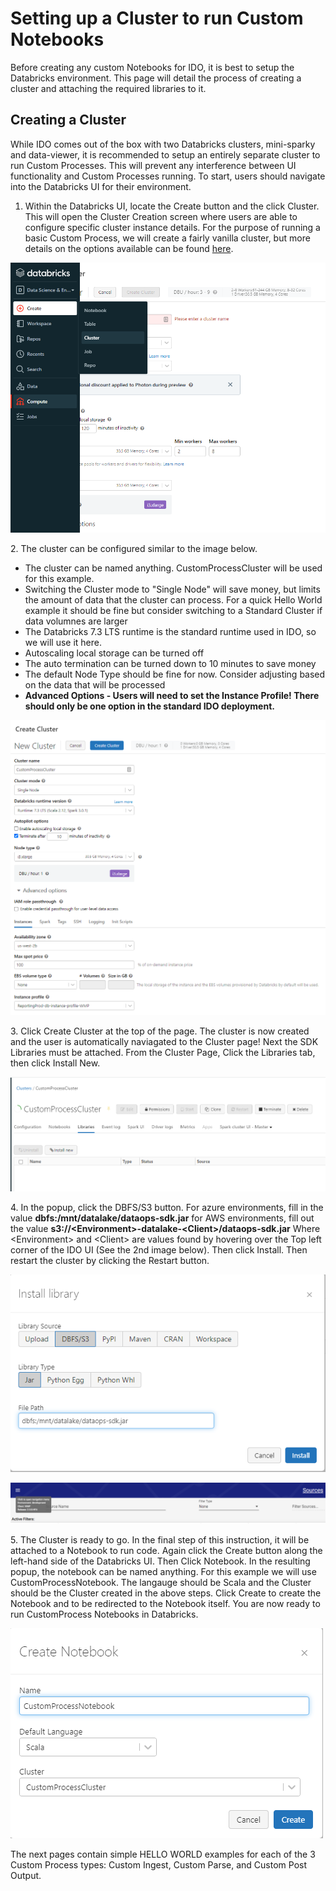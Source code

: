 # Setting up a Cluster to run Custom Notebooks

Before creating any custom Notebooks for IDO, it is best to setup the Databricks environment. This page will detail the process of creating a cluster and attaching the required libraries to it.



## Creating a Cluster

While IDO comes out of the box with two Databricks clusters, mini-sparky and data-viewer, it is recommended to setup an entirely separate cluster to run Custom Processes. This will prevent any interference between UI functionality and Custom Processes running. To start, users should navigate into the Databricks UI for their environment.

1. Within the Databricks UI, locate the Create button and the click Cluster. This will open the Cluster Creation screen where users are able to configure specific cluster instance details. For the purpose of running a basic Custom Process, we will create a fairly vanilla cluster, but more details on the options available can be found [here](https://docs.databricks.com/clusters/create.html).

![Click the Create Cluster Button to begin](<../../.gitbook/assets/image (389) (1).png>)

2\. The cluster can be configured similar to the image below.&#x20;

* The cluster can be named anything. CustomProcessCluster will be used for this example.
* Switching the Cluster mode to "Single Node" will save money, but limits the amount of data that the cluster can process. For a quick Hello World example it should be fine but consider switching to a Standard Cluster if data volumnes are larger
* The Databricks 7.3 LTS runtime is the standard runtime used in IDO, so we will use it here.
* Autoscaling local storage can be turned off
* The auto termination can be turned down to 10 minutes to save money
* The default Node Type should be fine for now. Consider adjusting based on the data that will be processed
* **Advanced Options - Users will need to set the Instance Profile! There should only be one option in the standard IDO deployment.**&#x20;

![An example cluster configuration](<../../.gitbook/assets/image (393) (1).png>)

3\. Click Create Cluster at the top of the page. The cluster is now created and the user is automatically naviagated to the Cluster page! Next the SDK Libraries must be attached. From the Cluster Page, Click the Libraries tab, then click Install New.

![The LIbraries tab with the Install New button](<../../.gitbook/assets/image (396) (1) (1).png>)

4\. In the popup, click the DBFS/S3 button. For azure environments, fill in the value **dbfs:/mnt/datalake/dataops-sdk.jar** for AWS environments, fill out the value **s3://\<Environment>-datalake-\<Client>/dataops-sdk.jar** Where \<Environment> and \<Client> are values found by hovering over the Top left corner of the IDO UI (See the 2nd image below). Then click Install. Then restart the cluster by clicking the Restart button.&#x20;

![An Azure example](<../../.gitbook/assets/image (391) (1) (1).png>)

![The hover over menu for accessing Environment and Client values](<../../.gitbook/assets/image (404).png>)

5\. The Cluster is ready to go. In the final step of this instruction, it will be attached to a Notebook to run code. Again click the Create button along the left-hand side of the Databricks UI. Then Click Notebook. In the resulting popup, the notebook can be named anything. For this example we will use CustomProcessNotebook. The langauge should be Scala and the Cluster should be the Cluster created in the above steps. Click Create to create the Notebook and to be redirected to the Notebook itself. You are now ready to run CustomProcess Notebooks in Databricks.

![The Create Notebook Dialog](<../../.gitbook/assets/image (402) (1) (1).png>)



The next pages contain simple HELLO WORLD examples for each of the 3 Custom Process types: Custom Ingest, Custom Parse, and Custom Post Output.
